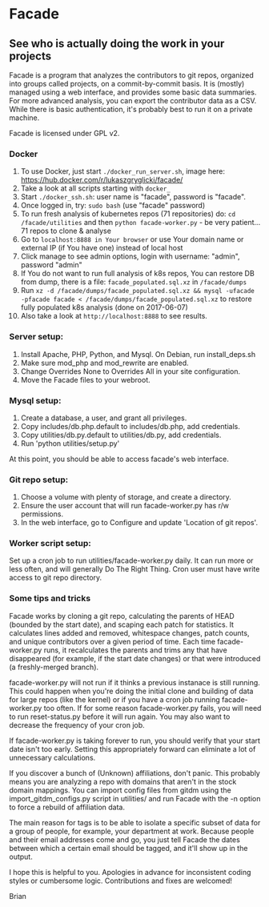 # Facade
## See who is actually doing the work in your projects

Facade is a program that analyzes the contributors to git repos, organized into
groups called projects, on a commit-by-commit basis.  It is (mostly) managed
using a web interface, and provides some basic data summaries.  For more
advanced analysis, you can export the contributor data as a CSV.  While there is
basic authentication, it's probably best to run it on a private machine.

Facade is licensed under GPL v2.

### Docker
1. To use Docker, just start `./docker_run_server.sh`, image here: https://hub.docker.com/r/lukaszgryglicki/facade/
2. Take a look at all scripts starting with `docker_`
3. Start `./docker_ssh.sh`: user name is "facade", password is "facade".
4. Once logged in, try: `sudo bash` (use "facade" password)
5. To run fresh analysis of kubernetes repos (71 repositories) do: `cd /facade/utilities` and then `python facade-worker.py` - be very patient... 71 repos to clone & analyse
6. Go to `localhost:8888 in Your browser` or use Your domain name or external IP (if You have one) instead of local host
7. Click manage to see admin options, login with username: "admin", password "admin"
8. If You do not want to run full analysis of k8s repos, You can restore DB from dump, there is a file: `facade_populated.sql.xz` in `/facade/dumps`
9. Run `xz -d /facade/dumps/facade_populated.sql.xz && mysql -ufacade -pfacade facade < /facade/dumps/facade_populated.sql.xz` to restore fully populated k8s analysis (done on 2017-06-07)
10. Also take a look at `http://localhost:8888` to see results.

### Server setup:

1. Install Apache, PHP, Python, and Mysql. On Debian, run install_deps.sh
2. Make sure mod_php and mod_rewrite are enabled.
3. Change Overrides None to Overrides All in your site configuration.
4. Move the Facade files to your webroot.

### Mysql setup:

1. Create a database, a user, and grant all privileges.
2. Copy includes/db.php.default to includes/db.php, add credentials.
3. Copy utilities/db.py.default to utilities/db.py, add credentials.
4. Run 'python utilities/setup.py'

At this point, you should be able to access facade's web interface.

### Git repo setup:

1. Choose a volume with plenty of storage, and create a directory.
2. Ensure the user account that will run facade-worker.py has r/w permissions.
3. In the web interface, go to Configure and update 'Location of git repos'.

### Worker script setup:

Set up a cron job to run utilities/facade-worker.py daily.  It can run more
or less often, and will generally Do The Right Thing. Cron user must have write
access to git repo directory.

### Some tips and tricks

Facade works by cloning a git repo, calculating the parents of HEAD (bounded by
the start date), and scaping each patch for statistics. It calculates lines
added and removed, whitespace changes, patch counts, and unique contributors
over a given period of time. Each time facade-worker.py runs, it recalculates
the parents and trims any that have disappeared (for example, if the start date
changes) or that were introduced (a freshly-merged branch).

facade-worker.py will not run if it thinks a previous instanace is still
running.  This could happen when you're doing the initial clone and building of
data for large repos (like the kernel) or if you have a cron job running
facade-worker.py too often.  If for some reason facade-worker.py fails, you will
need to run reset-status.py before it will run again.  You may also want to
decrease the frequency of your cron job.

If facade-worker.py is taking forever to run, you should verify that your start
date isn't too early.  Setting this appropriately forward can eliminate a lot of
unnecessary calculations.

If you discover a bunch of (Unknown) affiliations, don't panic. This probably
means you are analyzing a repo with domains that aren't in the stock domain
mappings.  You can import config files from gitdm using the
import_gitdm_configs.py script in utilities/ and run Facade with the -n option
to force a rebuild of affiliation data.

The main reason for tags is to be able to isolate a specific subset of data for
a group of people, for example, your department at work.  Because people and
their email addresses come and go, you just tell Facade the dates between which
a certain email should be tagged, and it'll show up in the output.

I hope this is helpful to you.  Apologies in advance for inconsistent coding
styles or cumbersome logic.  Contributions and fixes are welcomed!

Brian
